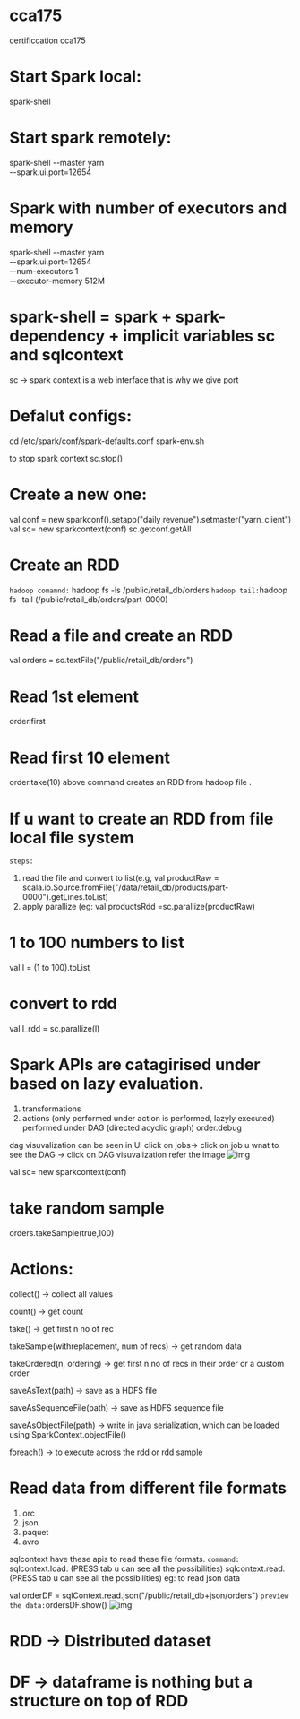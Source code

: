 # cca175
certificcation cca175




# Start Spark local:
spark-shell

# Start spark remotely:

spark-shell --master yarn \
  --spark.ui.port=12654
  
# Spark with number of executors and memory
spark-shell --master yarn \
  --spark.ui.port=12654 \
  --num-executors 1 \
  --executor-memory 512M
  
  # spark-shell = spark + spark-dependency + implicit variables sc and sqlcontext
  
  sc  -> spark context is a web interface that is why we give port
  
  # Defalut configs:
  
  cd /etc/spark/conf/spark-defaults.conf
  spark-env.sh
  
  to stop spark context
  sc.stop()
  
  # Create a new one:
  val conf = new sparkconf().setapp("daily revenue").setmaster("yarn_client")
  val sc= new sparkcontext(conf)
  sc.getconf.getAll
  
# Create an RDD
```hadoop comamnd:```
hadoop fs -ls /public/retail_db/orders
```hadoop tail:```hadoop fs -tail <file name> (/public/retail_db/orders/part-0000)
  
 # Read a file and create an RDD
 val orders = sc.textFile("/public/retail_db/orders")
 
 # Read 1st element
  order.first
 # Read first 10 element
  order.take(10)
   above command creates an RDD from hadoop file .
 # If u want to create an RDD from file local file system
   ```steps:```
   1. read the file  and convert to list(e.g, val productRaw = scala.io.Source.fromFile("/data/retail_db/products/part-0000").getLines.toList)
   2. apply parallize (eg: val productsRdd =sc.parallize(productRaw)
   
  # 1 to 100 numbers to list
  val l = (1 to 100).toList
  # convert to rdd
  val l_rdd = sc.parallize(l)
  
  # Spark APIs are catagirised under based on lazy evaluation.
  1. transformations 
  2. actions (only performed under action is performed, lazyly executed) performed under DAG (directed acyclic graph)
 order.debug
 
 dag visuvalization can be seen in UI
 click on jobs-> click on job u wnat to see the DAG -> click on DAG visuvalization
  refer the image 
 ![img](DAG1.png)

  val sc= new sparkcontext(conf)
  # take random sample
orders.takeSample(true,100)

# Actions:
collect() -> collect all values

count() -> get count

take() -> get first n no of rec

takeSample(withreplacement, num of recs) -> get random data

takeOrdered(n, ordering) -> get first n  no of recs in their order or a custom order

saveAsText(path) -> save as a HDFS file

saveAsSequenceFile(path) -> save as HDFS sequence file

saveAsObjectFile(path)  -> write in java serialization, which can be loaded using SparkContext.objectFile()

foreach() -> to execute across the rdd or rdd sample

# Read data from different file formats 
1. orc
2. json
3. paquet
4. avro

sqlcontext have these apis to read these file formats.
 ```command:``` sqlcontext.load. (PRESS tab u can see all the possibilities)
sqlcontext.read.  (PRESS tab u can see all the possibilities)
eg: to read json data 

val orderDF = sqlContext.read.json("/public/retail_db+json/orders")
```preview the data:```ordersDF.show() 
![img](DF.show.png)
# RDD -> Distributed dataset
# DF -> dataframe is nothing but a structure on top of RDD

